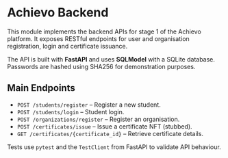 # Achievo Backend

This module implements the backend APIs for stage 1 of the Achievo platform. It exposes RESTful endpoints for user and organisation registration, login and certificate issuance.

The API is built with **FastAPI** and uses **SQLModel** with a SQLite database. Passwords are hashed using SHA256 for demonstration purposes.

## Main Endpoints
- `POST /students/register` – Register a new student.
- `POST /students/login` – Student login.
- `POST /organizations/register` – Register an organisation.
- `POST /certificates/issue` – Issue a certificate NFT (stubbed).
- `GET /certificates/{certificate_id}` – Retrieve certificate details.

Tests use `pytest` and the `TestClient` from FastAPI to validate API behaviour.
